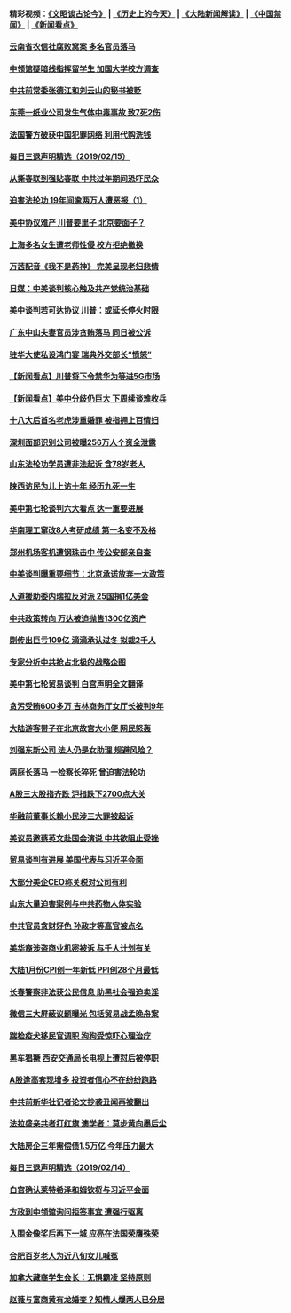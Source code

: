 #### 精彩视频：[《文昭谈古论今》](http://45.76.195.252/wenzhao) | [《历史上的今天》](http://45.76.195.252/today-in-history) | [《大陆新闻解读》](http://45.76.195.252/ntdtv-comedy) | [《中国禁闻》](http://45.76.195.252/ntdtv-news) | [《新闻看点》](http://45.76.195.252/news-insight) 


#### [云南省农信社腐败窝案 多名官员落马](../pages/nsc413/n11048537.md?t=02160637) 

#### [中领馆疑暗线指挥留学生 加国大学校方调查](../pages/nsc413/n11048524.md?t=02160637) 

#### [中共前常委张德江和刘云山的秘书被贬](../pages/nsc413/n11048784.md?t=02160637) 

#### [东莞一纸业公司发生气体中毒事故 致7死2伤](../pages/nsc413/n11048669.md?t=02160637) 

#### [法国警方破获中国犯罪网络 利用代购洗钱](../pages/nsc413/n11048725.md?t=02160637) 

#### [每日三退声明精选（2019/02/15）](../pages/nsc413/n11048758.md?t=02160637) 

#### [从撕春联到强贴春联 中共过年期间恐吓民众](../pages/nsc413/n11048114.md?t=02160637) 

#### [迫害法轮功 19年间逾两万人遭恶报（1）](../pages/nsc413/n11047785.md?t=02160637) 

#### [美中协议难产 川普要里子 北京要面子？](../pages/nsc413/n11047839.md?t=02160637) 

#### [上海多名女生遭老师性侵 校方拒绝撤换](../pages/nsc413/n11048354.md?t=02160637) 

#### [万茜配音《我不是药神》 完美呈现老妇悲情](../pages/nsc413/n11047878.md?t=02160637) 

#### [日媒：中美谈判核心触及共产党统治基础](../pages/nsc413/n11048165.md?t=02160637) 

#### [美中谈判若可达协议 川普：或延长停火时限](../pages/nsc413/n11047939.md?t=02160637) 

#### [广东中山夫妻官员涉贪贿落马 同日被公诉](../pages/nsc413/n11048297.md?t=02160637) 

#### [驻华大使私设鸿门宴 瑞典外交部长“愤怒”](../pages/nsc413/n11048172.md?t=02160637) 

#### [【新闻看点】川普将下令禁华为等进5G市场](../pages/nsc413/n11047972.md?t=02160637) 

#### [【新闻看点】美中分歧仍巨大 下周续谈难收兵](../pages/nsc413/n11047702.md?t=02160637) 

#### [十八大后首名老虎涉重婚罪 被指拥上百情妇](../pages/nsc413/n11047885.md?t=02160637) 

#### [深圳面部识别公司被曝256万人个资全泄露](../pages/nsc413/n11048120.md?t=02160637) 

#### [山东法轮功学员遭非法起诉 含78岁老人](../pages/nsc413/n11047688.md?t=02160637) 

#### [陕西访民为儿上访十年 经历九死一生](../pages/nsc413/n11047986.md?t=02160637) 

#### [美中第七轮谈判六大看点 达一重要进展](../pages/nsc413/n11047982.md?t=02160637) 

#### [华南理工窜改8人考研成绩 第一名变不及格](../pages/nsc413/n11047758.md?t=02160637) 

#### [郑州机场客机遭钢珠击中 传公安部亲自查](../pages/nsc413/n11047854.md?t=02160637) 

#### [中美谈判曝重要细节：北京承诺放弃一大政策](../pages/nsc413/n11047582.md?t=02160637) 

#### [人道援助委内瑞拉反对派 25国捐1亿美金](../pages/nsc413/n11047569.md?t=02160637) 

#### [中共政策转向 万达被迫抛售1300亿资产](../pages/nsc413/n11046577.md?t=02160637) 

#### [刚传出巨亏109亿 滴滴承认过冬 拟裁2千人](../pages/nsc413/n11047686.md?t=02160637) 

#### [专家分析中共抢占北极的战略企图](../pages/nsc413/n11047525.md?t=02160637) 

#### [美中第七轮贸易谈判 白宫声明全文翻译](../pages/nsc413/n11047539.md?t=02160637) 


#### [贪污受贿600多万 吉林商务厅女厅长被判9年](../pages/nsc413/n11047175.md?t=02160637) 

#### [大陆游客带子在北京故宫大小便 网民怒轰](../pages/nsc413/n11046693.md?t=02160637) 

#### [刘强东新公司 法人仍是女助理 规避风险？](../pages/nsc413/n11046556.md?t=02160637) 

#### [两庭长落马 一检察长猝死 曾迫害法轮功](../pages/nsc413/n11045056.md?t=02160637) 

#### [A股三大股指齐跌 沪指跌下2700点大关](../pages/nsc413/n11046901.md?t=02160637) 

#### [华融前董事长赖小民涉三大罪被起诉](../pages/nsc413/n11046919.md?t=02160637) 

#### [美议员邀蔡英文赴国会演说 中共欲阻止受挫](../pages/nsc413/n11046790.md?t=02160637) 

#### [贸易谈判有进展 美国代表与习近平会面](../pages/nsc413/n11046943.md?t=02160637) 

#### [大部分美企CEO称关税对公司有利](../pages/nsc413/n11046799.md?t=02160637) 

#### [山东大量迫害案例与中共药物人体实验](../pages/nsc413/n11045334.md?t=02160637) 

#### [中共官员贪财好色 孙政才等高官被点名](../pages/nsc413/n11046748.md?t=02160637) 

#### [美华裔涉盗商业机密被诉 与千人计划有关](../pages/nsc413/n11045838.md?t=02160637) 

#### [大陆1月份CPI创一年新低 PPI创28个月最低](../pages/nsc413/n11046295.md?t=02160637) 

#### [长春警察非法获公民信息 助黑社会强迫卖淫](../pages/nsc413/n11046410.md?t=02160637) 

#### [微信三大屏蔽议题曝光 包括贸易战孟晚舟案](../pages/nsc413/n11046643.md?t=02160637) 

#### [踹检疫犬移民官调职 狗狗受惊吓心理治疗](../pages/nsc413/n11046399.md?t=02160637) 

#### [黑车猖獗 西安交通局长电视上遭怼后被停职](../pages/nsc413/n11046158.md?t=02160637) 

#### [A股逢高套现增多 投资者信心不在纷纷跑路](../pages/nsc413/n11046180.md?t=02160637) 

#### [中共前新华社记者论文抄袭丑闻再被翻出](../pages/nsc413/n11046117.md?t=02160637) 

#### [法拉盛亲共者打红旗 澳学者：莫步黄向墨后尘](../pages/nsc413/n11044321.md?t=02160637) 

#### [大陆房企三年需偿债1.5万亿 今年压力最大](../pages/nsc413/n11045762.md?t=02160637) 

#### [每日三退声明精选（2019/02/14）](../pages/nsc413/n11046141.md?t=02160637) 

#### [白宫确认莱特希泽和姆钦将与习近平会面](../pages/nsc413/n11045630.md?t=02160637) 

#### [方政到中领馆询问拒签事宜 遭强行驱离](../pages/nsc413/n11045588.md?t=02160637) 

#### [入围金像奖后再下一城 应亮在法国荣膺殊荣](../pages/nsc413/n11045701.md?t=02160637) 

#### [合肥百岁老人为近八旬女儿喊冤](../pages/nsc413/n11045460.md?t=02160637) 

#### [加拿大藏裔学生会长：无惧霸凌 坚持原则](../pages/nsc413/n11045532.md?t=02160637) 

#### [赵薇与富商黄有龙婚变？知情人爆两人已分居](../pages/nsc413/n11042957.md?t=02160637) 

